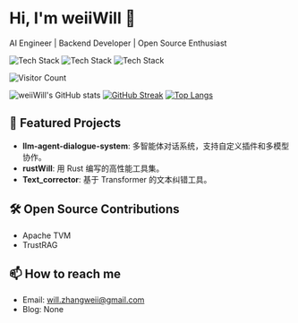 # Hi, I'm weiiWill 👋

AI Engineer | Backend Developer | Open Source Enthusiast

![Tech Stack](https://img.shields.io/badge/-Python-3776AB?style=flat-square&logo=python)
![Tech Stack](https://img.shields.io/badge/-Rust-000000?style=flat-square&logo=rust)
![Tech Stack](https://img.shields.io/badge/-Docker-2496ED?style=flat-square&logo=docker)

![Visitor Count](https://komarev.com/ghpvc/?username=weiiWill&label=Profile%20views&color=0e75b6&style=flat)

![weiiWill's GitHub stats](https://github-readme-stats.vercel.app/api?username=weiiWill&show_icons=true&theme=tokyonight)
[![GitHub Streak](https://streak-stats.demolab.com?user=weiiWill&theme=tokyonight)](https://git.io/streak-stats)
[![Top Langs](https://github-readme-stats.vercel.app/api/top-langs/?username=weiiWill&layout=compact&theme=tokyonight)](https://github.com/anuraghazra/github-readme-stats)

## 🚀 Featured Projects

- **llm-agent-dialogue-system**: 多智能体对话系统，支持自定义插件和多模型协作。
- **rustWill**: 用 Rust 编写的高性能工具集。
- **Text_corrector**: 基于 Transformer 的文本纠错工具。

## 🛠️ Open Source Contributions

- Apache TVM
- TrustRAG

## 📫 How to reach me

- Email: will.zhangweii@gmail.com
- Blog: None
